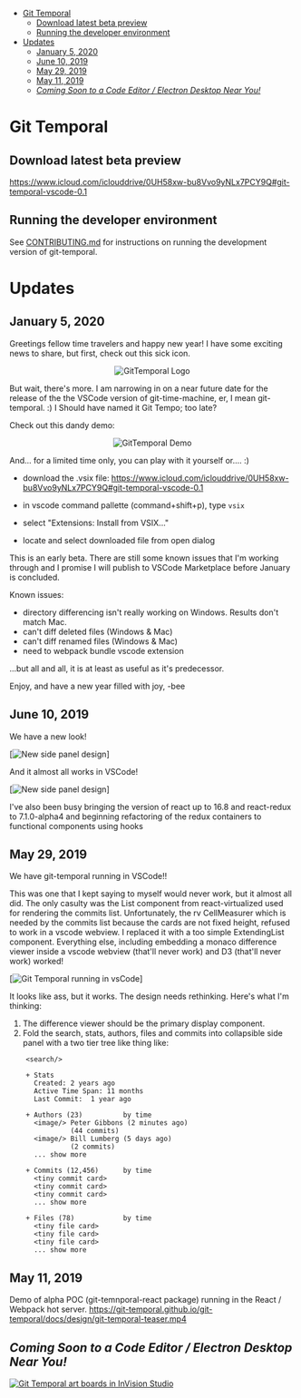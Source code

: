 <!-- START doctoc generated TOC please keep comment here to allow auto update -->
<!-- DON'T EDIT THIS SECTION, INSTEAD RE-RUN doctoc TO UPDATE -->

- [Git Temporal](#git-temporal)
  - [Download latest beta preview](#download-latest-beta-preview)
  - [Running the developer environment](#running-the-developer-environment)
- [Updates](#updates)
  - [January 5, 2020](#january-5-2020)
  - [June 10, 2019](#june-10-2019)
  - [May 29, 2019](#may-29-2019)
  - [May 11, 2019](#may-11-2019)
  - [_Coming Soon to a Code Editor / Electron Desktop Near You!_](#_coming-soon-to-a-code-editor--electron-desktop-near-you_)

<!-- END doctoc generated TOC please keep comment here to allow auto update -->

# Git Temporal

## Download latest beta preview

https://www.icloud.com/iclouddrive/0UH58xw-bu8Vvo9yNLx7PCY9Q#git-temporal-vscode-0.1

## Running the developer environment

See [CONTRIBUTING.md](https://github.com/git-temporal/git-temporal/blob/master/CONTRIBUTING.md) for instructions on running the development
version of git-temporal.

# Updates

## January 5, 2020

Greetings fellow time travelers and happy new year! I have some exciting news to share, but first, check out this sick icon.

<p align="center">
  <img src="https://raw.githubusercontent.com/git-temporal/git-temporal/master/packages/git-temporal-vscode/images/gticon.png" alt="GitTemporal Logo" />
</p>

But wait, there's more. I am narrowing in on a near future date for the release of the the VSCode version of git-time-machine, er, I mean git-temporal. :) I Should have named it Git Tempo; too late?

Check out this dandy demo:

<p align="center">
  <img src="https://raw.githubusercontent.com/git-temporal/git-temporal/master/packages/git-temporal-vscode/images/gtdemo.gif" alt="GitTemporal Demo" />
</p>

And... for a limited time only, you can play with it yourself or.... :)

- download the .vsix file:
  https://www.icloud.com/iclouddrive/0UH58xw-bu8Vvo9yNLx7PCY9Q#git-temporal-vscode-0.1

- in vscode command pallette (command+shift+p), type `vsix`
- select "Extensions: Install from VSIX..."
- locate and select downloaded file from open dialog

This is an early beta. There are still some known issues that I'm working through and I promise I will publish to VSCode Marketplace before January is concluded.

Known issues:

- directory differencing isn't really working on Windows. Results don't match Mac.
- can't diff deleted files (Windows & Mac)
- can't diff renamed files (Windows & Mac)
- need to webpack bundle vscode extension

...but all and all, it is at least as useful as it's predecessor.

Enjoy, and have a new year filled with joy, -bee

## June 10, 2019

We have a new look!

[<img alt="New side panel design" src="docs/20190610_git-temporal-react.png"
/>]

And it almost all works in VSCode!

[<img alt="New side panel design" src="docs/20190610_git-temporal-vscode.png"
/>]

I've also been busy bringing the version of react up to 16.8 and react-redux to 7.1.0-alpha4 and beginning refactoring of the redux containers to functional components using hooks

## May 29, 2019

We have git-temporal running in VSCode!!

This was one that I kept saying to myself would never work, but it almost all did. The only casulty was the List component from react-virtualized used for rendering the commits list. Unfortunately, the rv CellMeasurer which is needed by the commits list because the cards are not fixed height, refused to work in a vscode webview. I replaced it with a too simple ExtendingList component. Everything else, including embedding a monaco difference viewer inside a vscode webview (that'll never work) and D3 (that'll never work) worked!

[<img alt="Git Temporal running in vsCode" src="docs/git-temporal-live-in-vscode.png"
/>]

It looks like ass, but it works. The design needs rethinking. Here's what I'm thinking:

1. The difference viewer should be the primary display component.
1. Fold the search, stats, authors, files and commits into collapsible side panel with a two tier tree like thing like:

```text
    <search/>

    + Stats
      Created: 2 years ago
      Active Time Span: 11 months
      Last Commit:  1 year ago

    + Authors (23)          by time
      <image/> Peter Gibbons (2 minutes ago)
               (44 commits)
      <image/> Bill Lumberg (5 days ago)
               (2 commits)
      ... show more

    + Commits (12,456)      by time
      <tiny commit card>
      <tiny commit card>
      <tiny commit card>
      ... show more

    + Files (78)            by time
      <tiny file card>
      <tiny file card>
      <tiny file card>
      ... show more
```

## May 11, 2019

Demo of alpha POC (git-temnporal-react package) running in the React / Webpack hot server.
https://git-temporal.github.io/git-temporal/docs/design/git-temporal-teaser.mp4

## _Coming Soon to a Code Editor / Electron Desktop Near You!_

[<img alt="Git Temporal art boards in InVision Studio" src="docs/design/UI_Moc_InVision_Studio.png"
/>](https://www.invisionapp.com/studio)

```

```
